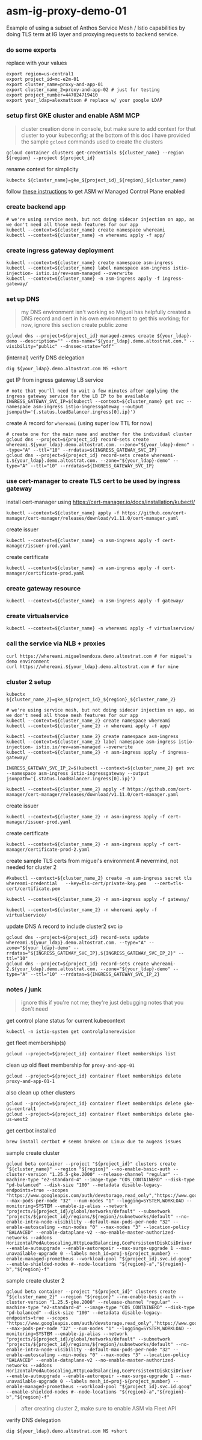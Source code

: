 # asm-ig-proxy-demo-01
Example of using a subset of Anthos Service Mesh / Istio capabilities by doing TLS term at IG layer and proxying requests to backend service.

### do some exports

replace with your values
```
export region=us-central1
export project_id=mc-e2m-01
export cluster_name=proxy-and-app-01
export cluster_name_2=proxy-and-app-02 # just for testing 
export project_number=447024719410
export your_ldap=alexmattson # replace w/ your google LDAP
```

### setup first GKE cluster and enable ASM MCP

> cluster creation done in console, but make sure to add context for that cluster to your kubeconfig; at the bottom of this doc i have provided the sample `gcloud` commands used to create the clusters 
```
gcloud container clusters get-credentials ${cluster_name} --region ${region} --project ${project_id}
```

rename context for simplicity
```
kubectx ${cluster_name}=gke_${project_id}_${region}_${cluster_name}
```

follow [these instructions](https://cloud.google.com/service-mesh/docs/managed/provision-managed-anthos-service-mesh#enable_the_fleet_feature) to get ASM w/ Managed Control Plane enabled

### create backend app

```
# we're using service mesh, but not doing sidecar injection on app, as we don't need all those mesh features for our app
kubectl --context=${cluster_name} create namespace whereami
kubectl --context=${cluster_name} -n whereami apply -f app/
```

### create ingress gateway deployment

```
kubectl --context=${cluster_name} create namespace asm-ingress
kubectl --context=${cluster_name} label namespace asm-ingress istio-injection- istio.io/rev=asm-managed --overwrite
kubectl --context=${cluster_name} -n asm-ingress apply -f ingress-gateway/
```

### set up DNS
> my DNS environment isn't working so Miguel has helpfully created a DNS record and cert in his own environment to get this working; for now, ignore this section
create public zone
```
gcloud dns --project=${project_id} managed-zones create ${your_ldap}-demo --description="" --dns-name="${your_ldap}.demo.altostrat.com." --visibility="public" --dnssec-state="off"
```

(internal) verify DNS delegation
```
dig ${your_ldap}.demo.altostrat.com NS +short
```

get IP from ingress gateway LB service
```
# note that you'll need to wait a few minutes after applying the ingress gateway service for the LB IP to be available
INGRESS_GATEWAY_SVC_IP=$(kubectl --context=${cluster_name} get svc --namespace asm-ingress istio-ingressgateway --output jsonpath='{.status.loadBalancer.ingress[0].ip}')
```

create A record for `whereami` (using super low TTL for now)
```
# create one for the main name and another for the individual cluster
gcloud dns --project=${project_id} record-sets create whereami.${your_ldap}.demo.altostrat.com. --zone="${your_ldap}-demo" --type="A" --ttl="10" --rrdatas=${INGRESS_GATEWAY_SVC_IP}
gcloud dns --project=${project_id} record-sets create whereami-1.${your_ldap}.demo.altostrat.com. --zone="${your_ldap}-demo" --type="A" --ttl="10" --rrdatas=${INGRESS_GATEWAY_SVC_IP}
```

### use cert-manager to create TLS cert to be used by ingress gateway
install cert-manager using https://cert-manager.io/docs/installation/kubectl/
```
kubectl --context=${cluster_name} apply -f https://github.com/cert-manager/cert-manager/releases/download/v1.11.0/cert-manager.yaml
```

create issuer
```
kubectl --context=${cluster_name} -n asm-ingress apply -f cert-manager/issuer-prod.yaml
```

create certificate
```
kubectl --context=${cluster_name} -n asm-ingress apply -f cert-manager/certificate-prod.yaml
```

### create gateway resource
```
kubectl --context=${cluster_name} -n asm-ingress apply -f gateway/
```

### create virtualservice
```
kubectl --context=${cluster_name} -n whereami apply -f virtualservice/
```

### call the service via NLB + proxies
```
curl https://whereami.miguelmendoza.demo.altostrat.com # for miguel's demo environment
curl https://whereami.${your_ldap}.demo.altostrat.com # for mine
```

### cluster 2 setup

```
kubectx ${cluster_name_2}=gke_${project_id}_${region}_${cluster_name_2}
```

```
# we're using service mesh, but not doing sidecar injection on app, as we don't need all those mesh features for our app
kubectl --context=${cluster_name_2} create namespace whereami
kubectl --context=${cluster_name_2} -n whereami apply -f app/
```

```
kubectl --context=${cluster_name_2} create namespace asm-ingress
kubectl --context=${cluster_name_2} label namespace asm-ingress istio-injection- istio.io/rev=asm-managed --overwrite
kubectl --context=${cluster_name_2} -n asm-ingress apply -f ingress-gateway/
```

```
INGRESS_GATEWAY_SVC_IP_2=$(kubectl --context=${cluster_name_2} get svc --namespace asm-ingress istio-ingressgateway --output jsonpath='{.status.loadBalancer.ingress[0].ip}')
```

```
kubectl --context=${cluster_name_2} apply -f https://github.com/cert-manager/cert-manager/releases/download/v1.11.0/cert-manager.yaml
```

create issuer
```
kubectl --context=${cluster_name_2} -n asm-ingress apply -f cert-manager/issuer-prod.yaml
```

create certificate
```
kubectl --context=${cluster_name_2} -n asm-ingress apply -f cert-manager/certificate-prod-2.yaml
```

create sample TLS certs from miguel's environment # nevermind, not needed for cluster 2
```
#kubectl --context=${cluster_name_2} create -n asm-ingress secret tls whereami-credential   --key=tls-cert/private-key.pem   --cert=tls-cert/certificate.pem
```

```
kubectl --context=${cluster_name_2} -n asm-ingress apply -f gateway/
```

```
kubectl --context=${cluster_name_2} -n whereami apply -f virtualservice/
```

update DNS A record to include cluster2 svc ip
```
gcloud dns --project=${project_id} record-sets update whereami.${your_ldap}.demo.altostrat.com. --type="A" --zone="${your_ldap}-demo" --rrdatas="${INGRESS_GATEWAY_SVC_IP},${INGRESS_GATEWAY_SVC_IP_2}" --ttl="10"
gcloud dns --project=${project_id} record-sets create whereami-2.${your_ldap}.demo.altostrat.com. --zone="${your_ldap}-demo" --type="A" --ttl="10" --rrdatas=${INGRESS_GATEWAY_SVC_IP_2}
```


### notes / junk

> ignore this if you're not me; they're just debugging notes that you don't need

get control plane status for current kubecontext
```
kubectl -n istio-system get controlplanerevision
```

get fleet membership(s)
```
gcloud --project=${project_id} container fleet memberships list 
```

clean up old fleet membership for `proxy-and-app-01`
```
gcloud --project=${project_id} container fleet memberships delete proxy-and-app-01-1 
```

also clean up other clusters
```
gcloud --project=${project_id} container fleet memberships delete gke-us-central1 
gcloud --project=${project_id} container fleet memberships delete gke-us-west2
```

get certbot installed
```
brew install certbot # seems broken on Linux due to augeas issues
```

sample create cluster
```
gcloud beta container --project "${project_id}" clusters create "${cluster_name}" --region "${region}" --no-enable-basic-auth --cluster-version "1.25.5-gke.2000" --release-channel "regular" --machine-type "e2-standard-4" --image-type "COS_CONTAINERD" --disk-type "pd-balanced" --disk-size "100" --metadata disable-legacy-endpoints=true --scopes "https://www.googleapis.com/auth/devstorage.read_only","https://www.googleapis.com/auth/logging.write","https://www.googleapis.com/auth/monitoring","https://www.googleapis.com/auth/servicecontrol","https://www.googleapis.com/auth/service.management.readonly","https://www.googleapis.com/auth/trace.append" --max-pods-per-node "32" --num-nodes "1" --logging=SYSTEM,WORKLOAD --monitoring=SYSTEM --enable-ip-alias --network "projects/${project_id}/global/networks/default" --subnetwork "projects/${project_id}/regions/${region}/subnetworks/default" --no-enable-intra-node-visibility --default-max-pods-per-node "32" --enable-autoscaling --min-nodes "0" --max-nodes "3" --location-policy "BALANCED" --enable-dataplane-v2 --no-enable-master-authorized-networks --addons HorizontalPodAutoscaling,HttpLoadBalancing,GcePersistentDiskCsiDriver --enable-autoupgrade --enable-autorepair --max-surge-upgrade 1 --max-unavailable-upgrade 0 --labels mesh_id=proj-${project_number} --enable-managed-prometheus --workload-pool "${project_id}.svc.id.goog" --enable-shielded-nodes #--node-locations "${region}-a","${region}-b","${region}-f"
```

sample create cluster 2
```
gcloud beta container --project "${project_id}" clusters create "${cluster_name_2}" --region "${region}" --no-enable-basic-auth --cluster-version "1.25.5-gke.2000" --release-channel "regular" --machine-type "e2-standard-4" --image-type "COS_CONTAINERD" --disk-type "pd-balanced" --disk-size "100" --metadata disable-legacy-endpoints=true --scopes "https://www.googleapis.com/auth/devstorage.read_only","https://www.googleapis.com/auth/logging.write","https://www.googleapis.com/auth/monitoring","https://www.googleapis.com/auth/servicecontrol","https://www.googleapis.com/auth/service.management.readonly","https://www.googleapis.com/auth/trace.append" --max-pods-per-node "32" --num-nodes "1" --logging=SYSTEM,WORKLOAD --monitoring=SYSTEM --enable-ip-alias --network "projects/${project_id}/global/networks/default" --subnetwork "projects/${project_id}/regions/${region}/subnetworks/default" --no-enable-intra-node-visibility --default-max-pods-per-node "32" --enable-autoscaling --min-nodes "0" --max-nodes "3" --location-policy "BALANCED" --enable-dataplane-v2 --no-enable-master-authorized-networks --addons HorizontalPodAutoscaling,HttpLoadBalancing,GcePersistentDiskCsiDriver --enable-autoupgrade --enable-autorepair --max-surge-upgrade 1 --max-unavailable-upgrade 0 --labels mesh_id=proj-${project_number} --enable-managed-prometheus --workload-pool "${project_id}.svc.id.goog" --enable-shielded-nodes #--node-locations "${region}-a","${region}-b","${region}-f"
```

> after creating cluster 2, make sure to enable ASM via Fleet API

verify DNS delegation
```
dig ${your_ldap}.demo.altostrat.com NS +short
```

